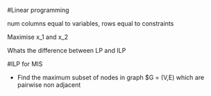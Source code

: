 #Linear programming

num columns equal to variables, rows equal to constraints

Maximise x_1 and x_2

Whats the difference between LP and ILP

#ILP for MIS

- Find the maximum subset of nodes in graph $G = (V,E) which are pairwise non adjacent